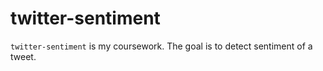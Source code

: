 twitter-sentiment
=================
`twitter-sentiment` is my coursework.
The goal is to detect sentiment of a tweet.
